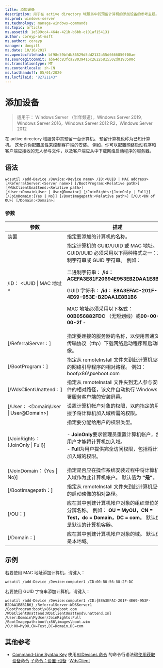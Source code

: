 ```yaml
---
title: 添加设备
description: 用于在 active directory 域服务中其预留计算机的添加设备的参考主题。 预留计算机也称为已知计算机。
ms.prod: windows-server
ms.technology: manage-windows-commands
ms.topic: article
ms.assetid: 1e599cc4-464a-421b-b6bb-c101af154131
author: coreyp-at-msft
ms.author: coreyp
manager: dongill
ms.date: 10/16/2017
ms.openlocfilehash: bf98e59bfdb86529d5dd2132a55d6666850f00ae
ms.sourcegitcommit: ab64dc83fca28039416c26226815502d0193500c
ms.translationtype: MT
ms.contentlocale: zh-CN
ms.lasthandoff: 05/01/2020
ms.locfileid: "82721143"
---
```

# <a name="add-device"></a>添加设备

> 适用于： Windows Server （半年频道），Windows Server 2019，Windows Server 2016，Windows Server 2012 R2，Windows Server 2012

在 active directory 域服务中其预留一台计算机。 预留计算机也称为已知计算机。 这允许你配置属性来控制客户端的安装。 例如，你可以配置网络启动程序和客户端应接收的无人参与文件，以及客户端应从中下载网络启动程序的服务器。

## <a name="syntax"></a>语法
```
wdsutil /add-Device /Device:<Device name> /ID:<UUID | MAC address> [/ReferralServer:<Server name>] [/BootProgram:<Relative path>] [/WdsClientUnattend:<Relative path>] 
[/User:<Domain\User | User@Domain>] [/JoinRights:{JoinOnly | Full}] [/JoinDomain:{Yes | No}] [/BootImagepath:<Relative path>] [/OU:<DN of OU>] [/Domain:<Domain>]
```
### <a name="parameters"></a>参数
|参数|描述|
|-------|--------|
|装置<computer name>|指定要添加的计算机的名称。|
|/ID： <UUID &#124; MAC 地址>|指定计算机的 GUID/UUID 或 MAC 地址。 GUID/UUID 必须采用以下两种格式之一：二进制字符串或 GUID 字符串。 例如：<p>二进制字符串： **/id： ACEFA3E81F20694E953EB2DAA1E8B1B6**<p>GUID 字符串： **/id： E8A3EFAC-201F-4E69-953E-B2DAA1E8B1B6**<p>MAC 地址必须采用以下格式： **00B056882FDC** （无短划线）或**00-00-00-2f** -|
|[/ReferralServer：<Server name>]|指定要连接的服务器的名称，以使用普通文件传输协议（tftp）下载网络启动程序和启动映像。|
|[/BootProgram：<Relative path>]|指定从 remoteInstall 文件夹到此计算机应接收的网络引导程序的相对路径。 例如： boot\x86\pxeboot.com|
|[/WdsClientUnattend：<Relative path>]|指定从 remoteInstall 文件夹到无人参与安装文件的相对路径，该文件自动执行 Windows 部署服务客户端的安装屏幕。|
|[/User： <Domain\User &#124; User@Domain>]|设置计算机帐户对象的权限，以向指定的用户授予将计算机加入域所需的权限。|
|[/JoinRights： {JoinOnly &#124; Full}]|指定要分配给用户的权限类型。<p>-   **JoinOnly**要求管理员重置计算机帐户，然后用户才能将计算机加入域。<br />-   **Full**为用户提供完全访问权限，包括将计算机加入域的权限。|
|[/JoinDomain： {Yes &#124; No}]|指定是否应在操作系统安装过程中将计算机加入域作为此计算机帐户。 默认值为 **"是"**。|
|[/BootImagepath：<Relative path>]|指定从 remoteInstall 文件夹到此计算机应使用的启动映像的相对路径。|
|[/OU：<DN of OU>]|应在其中创建计算机帐户对象的组织单位的可分辨名称。 例如： **OU = MyOU，CN = Test，dc = Domain，DC = com**。 默认位置是默认的计算机容器。|
|[/Domain：<Domain>]|应在其中创建计算机帐户对象的域。 默认位置是本地域。|
## <a name="examples"></a>示例
若要使用 MAC 地址添加计算机，请键入：
```
wdsutil /add-Device /Device:computer1 /ID:00-B0-56-88-2F-DC
```
若要使用 GUID 字符串添加计算机，请键入：
```
wdsutil /add-Device /Device:computer1 /ID:{E8A3EFAC-201F-4E69-953F-B2DAA1E8B1B6} /ReferralServer:WDSServer1 /BootProgram:boot\x86\pxeboot.com 
/WDSClientUnattend:WDSClientUnattend\unattend.xml /User:Domain\MyUser/JoinRights:Full /BootImagepath:boot\x86\images\boot.wim /OU:OU=MyOU,CN=Test,DC=Domain,DC=com
```
## <a name="additional-references"></a>其他参考
- [Command-Line Syntax Key](command-line-syntax-key.md)
使用[AllDevices 命令](using-the-get-alldevices-command.md)
的命令行语法键[使用获取设备命令](using-the-get-device-command.md)
[子命令：设置-设备](subcommand-set-device.md)
-[WdsClient](https://technet.microsoft.com/library/dn283430.aspx)
